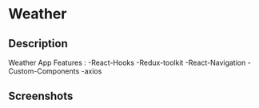 # Weather

## Description

Weather App
Features : -React-Hooks -Redux-toolkit -React-Navigation -Custom-Components -axios

## Screenshots
